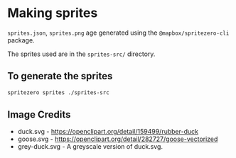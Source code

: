 # Making sprites

`sprites.json`, `sprites.png` age generated using the `@mapbox/spritezero-cli` package.

The sprites used are in the `sprites-src/` directory.

## To generate the sprites

```bash
spritezero sprites ./sprites-src
```

## Image Credits

* duck.svg - https://openclipart.org/detail/159499/rubber-duck
* goose.svg - https://openclipart.org/detail/282727/goose-vectorized
* grey-duck.svg - A greyscale version of duck.svg.


